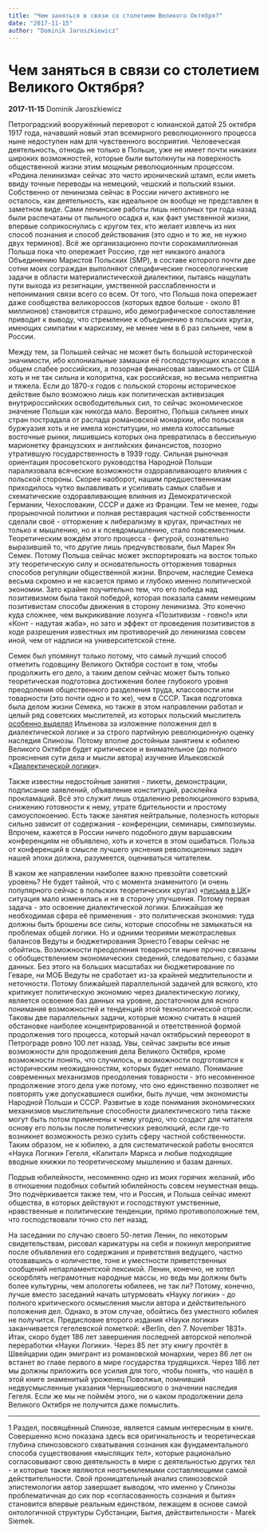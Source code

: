 ```yaml
---
title: "Чем заняться в связи со столетием Великого Октября?"
date: "2017-11-15"
author: "Dominik Jaroszkiewicz"
---
```


# Чем заняться в связи со столетием Великого Октября?

**2017-11-15** Dominik Jaroszkiewicz

Петроградский вооружённый переворот с юлианской датой 25 октября 1917 года, начавший новый этап всемирного революционного процесса ныне недоступен нам для чувственного восприятия. Человеческая деятельность, отнюдь не только в Польше, уже не имеет почти никаких широких возможностей, которые были вытолкнуты на поверхность общественной жизни этим мощным революционным процессом. «Родина ленинизма» сейчас это чисто иронический штамп, если иметь ввиду точные переводы на немецкий, чешский и польский языки. Собственно от ленинизма сейчас в России ничего активного не осталось, как деятельность, как идеальное он вообще не представлен в заметном виде. Сами ленинские работы лишь неполных три года назад были распечатаны от пыльного осадка и, как факт умственной жизни, впервые соприкоснулись с кругом тех, кто желает извлечь из них способ познания и способ действования (это одно и то же, не нужно двух терминов). Всё же организационно почти сорокамиллионная Польша пока что опережает Россию, где нет никакого аналога Объединению Маркстов Польских (SMP), в составе которого почти две сотни моих сограждан выполняют специфические гносеологические задачи в области материалистической диалектики, пытаясь нащупать пути выхода из резигнации, умственной расслабленности и непонимания связи всего со всем. От того, что Польша пока опережает даже сообщества великороссов (которых вдвое больше - около 81 миллионов) становится страшно, ибо демографическое сопоставление приводит к выводу, что стремление к объединению в польских кругах, имеющих симпатии к марксизму, не менее чем в 6 раз сильнее, чем в России.

Между тем, за Польшей сейчас не может быть большой исторической значимости, ибо колониальные замашки её господствующих классов в общем слабее российских, а позорная финансовая зависимость от США хоть и не так сильна и колоритна, как российская, но весьма неприятна и тяжела. Если до 1870-х годов с польской стороны историческое действие было возможно лишь как политическая активизация внутрироссийских освободительных сил, то сейчас экономическое значение Польши как никогда мало. Вероятно, Польша сильнее иных стран пострадала от распада романовской монархии, ибо польская буржуазия хоть и не имела конституции, но имела колоссальные восточные рынки, лишившись которых она превратилась в бессильную марионетку французских и английских финансистов, позорно утратившую государственность в 1939 году. Сильная рыночная ориентация просоветского руководства Народной Польши парализовала всяческие возможности оздоравливающего влияния с польской стороны. Скорее наоборот, нашим предшественникам приходилось чутко вылавливать и усиливать самых слабые и схематические оздоравливающие влияния из Демократической Германии, Чехословакии, СССР и даже из Франции. Тем не менее, годы прорыночной политики и полная реставрация частной собственности сделали своё - отторжение к либерализму в кругах, причастных не только к мышлению, но и к псевдомышлению, стало повсеместным. Теоретическим вождём этого процесса - фигурой, сознательно выразившей то, что другие лишь предчувствовали, был Марек Ян Семек. Потому Польша сейчас может экспортировать на восток только эту теоретическую силу и основательность отторжения товарных способов регуляции общественной жизни. Впрочем, наследие Семека весьма скромно и не касается прямо и глубоко именно политической экономии. Зато крайне поучительно тем, что его победа над позитивизмом была такой победой, которая показала самим немецким позитивистам способы движения в сторону ленинизма. Это конечно куда сложнее, чем выкрикивание лозунга «Позитивизм - говно!» или «Конт - надутая жаба», но зато и эффект от проведения позитивистов в ходе разрешения известных им противоречий до ленинизма совсем иной, чем от надписи на университетской стене.

Семек был упомянут только потому, что самый лучший способ отметить годовщину Великого Октября состоит в том, чтобы продолжить его дело, а таким делом сейчас может быть только теоретическая подготовка достижения более глубокого уровня преодоления общественного разделения труда, классовости или товарности (это почти одно и то же), чем в СССР. Такая подготовка была делом жизни Семека, но также в этом направлении работал и целый ряд советских мыслителей, из которых польский мыслитель [особенно выделял](/9949.html) Ильенова за изложение положения дел в диалектической логике и за строго партийную революционную оценку наследия Спинозы. Потому вполне достойным занятием к юбилею Великого Октября будет критическое и внимательное (до полного прояснения сути дела и мысли автора) изучение Ильековской «[Диалектической логики](http://caute.tk/ilyenkov/texts/dla/)».

Также известны недостойные занятия - пикеты, демонстрации, подписание заявлений, объявление конституций, расклейка прокламаций. Всё это служит лишь отдалению революционного взрыва, снижению готовности к нему, утрате бдительности и простому самоуспокоению. Есть также занятия нейтральные, полезность которых сильно зависит от содержания - конференции, семинары, симпозиумы. Впрочем, кажется в России ничего подобного двум варшавским конференциям не объявлено, хоть и хочется в этом ошибаться. Польза от конференций в смысле лучшего уяснения революционных задач нашей эпохи должна, разумеется, оцениваться читателем.

В каком же направлении наиболее важно превзойти советский уровень? Не будет тайной, что с момента знаменитого (и очень популярного сейчас в польских теоретических кругах) «[письма в ЦК](http://caute.tk/ilyenkov/texts/epis/ckp.html)» ситуация мало изменилась и не в сторону улучшения. Потому первая задача - это освоение диалектической логики. Ближайшая же необходимая сфера её применения - это политическая экономия: туда должны быть брошены все силы, которые способны не замыкаться на проблемах общей логики. Но и одними теориями межотраслевых балансов Ведуты и бюджетирования Эрнесто Гевары сейчас не обойтись. Возможности преодоления товарности ныне прочно связаны с обобществлением экономических сведений, следовательно, с базами данных. Без этого на больших масштабах ни бюджетирование по Геваре, ни МОБ Ведуты не сработает из-за крайней медлительности и неточности. Потому ближайшей параллельной задачей для всякого, кто критикует политическую экономию через диалектическую логику, является освоение баз данных на уровне, достаточном для ясного понимания возможностей и тенденций этой технологической отрасли. Таковы две параллельных задачи, которые можно считать в нашей обстановке наиболее концентрированной и ответственной формой продолжения того процесса, который начал октябрьский переворот в Петрограде ровно 100 лет назад. Увы, сейчас закрыты все иные возможности для продолжения дела Великого Октября, кроме возможности понять, что случилось, и возможности подготовится к историческим неожиданностям, которых будет немало. Понимание современных механизмов преодоления товарности - это несомненное продолжение этого дела уже потому, что оно единственно позволяет не повторять уже допускавшиеся ошибки, быть лучше, чем экономисты Народной Польши и СССР. Развитые в ходе понимания экономических механизмов мыслительные способности диалектического типа также могут быть потом применены к чему угодно, что создаст для читателя основу его пользы после политических революций, если где-то возникнет возможность резко сузить сферу частной собственности. Таким образом, не к юбилею, а для систематической работы вносятся «Наука Логики» Гегеля, «Капитал» Маркса и любые подходящие вводные книжки по теоретическому мышлению и базам данных.

Подрыв юбилейности, несомненно одно из моих горячих желаний, ибо в отношении подобных событий юбилейность совсем неуместная вещь. Это подчёркивается также тем, что и Россия, и Польша сейчас имеют общества, в которых действуют и господствуют умственные, нравственные и политические тенденции, прямо противоположные тем, что господствовали точно сто лет назад.

На заседании по случаю своего 50-летия Ленин, по некоторым свидетельствам, рисовал карикатуры на себя и покинул мероприятие после объявления его содержания и приветствия ведущего, частно отозвавшись о количестве, тоне и уместности приветственных сообщений непарламентской лексикой. Ленин, конечно, не хотел оскорблять неграмотные народные массы, но ведь мы должны быть более культурны, чем апологеты юбилеев, не так ли? Потому, конечно, лучше вместо заседаний начать штурмовать «Науку логики» - до полного критического осмысления мысли автора и действительного положения дел. Однако, в этом случае, обойтись без уместного юбилея не получится. Предисловие второго издания «Науки логики» заканчивается гегелевской пометкой: «Berlin, den 7. November 1831». Итак, скоро будет 186 лет завершения последней авторской неполной переработки «Науки Логики». Через 85 лет эту книгу прочтёт в Швейцарии один эмигрант из романовской монархии, через 86 лет он встанет во главе первого в мире государства трудящихся. Через 186 лет мы должны приложить все усилия для того, чтобы понять, что нашёл в этой книге знаменитый уроженец Поволжья, помнивший недвусмысленные указания Чернышевского о значении наследия Гегеля. Если же мы не поймём этого, ни о каком продолжении дела Великого Октября не получится даже помыслить.

____

1 Раздел, посвящённый Спинозе, является самым интересным в книге. Совершенно ясно показана здесь вся оригинальность и теоретическая глубина спинозовского схватывания сознания как фундаментального способа существования «мыслящих тел», которые рационально согласовывают свою деятельность в мире с деятельностью других тел - и которые также являются неотъемлемыми составляющими самой действительности. Свой проницательный анализ спинозовской эпистемологии автор завершает выводом, что именно у Спинозы проблематичная до сих пор «согласованность сознания и бытия» становится впервые реальным единством, лежащем в основе самой онтологичной структуры Субстанции, Бытия, действительности - Marek Siemek.